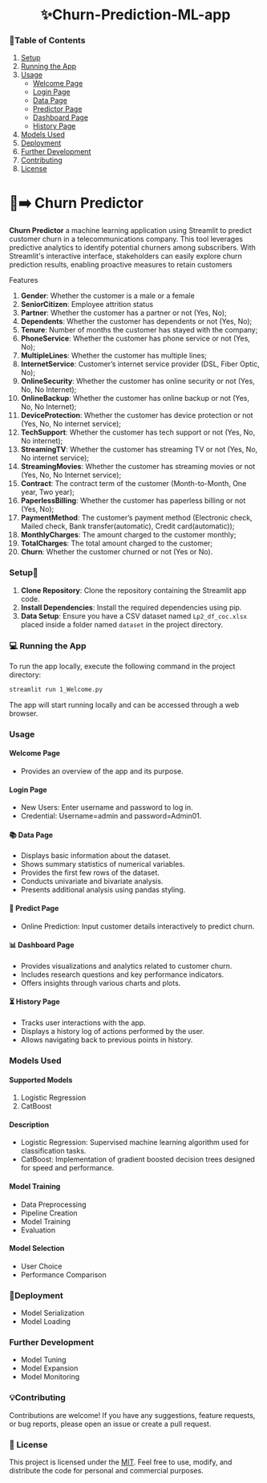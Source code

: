 


<a name="readme-top"></a>

<div align="center">
  <h1><b>✨Churn-Prediction-ML-app</b></h1>
</div>



### 📘Table of Contents
1. [Setup](#setup)
2. [Running the App](#running-the-app)
3. [Usage](#usage)
    - [Welcome Page](#welcome-page)
    - [Login Page](#login-page)
    - [Data Page](#data-page)
    - [Predictor Page](#predictor-page)
    - [Dashboard Page](#dashboard-page)
    - [History Page](#history-page)
4. [Models Used](#models-used)
5. [Deployment](#deployment)
6. [Further Development](#further-development)
7. [Contributing](#contributing)
8. [License](#license)


# 📱➡️ Churn Predictor <a name="about-project"></a>

**Churn Predictor** a machine learning application using Streamlit to predict customer churn in a telecommunications company. This tool leverages predictive analytics to identify potential churners among subscribers. With Streamlit's interactive interface, stakeholders can easily explore churn prediction results, enabling proactive measures to retain customers

Features
1. **Gender**: Whether the customer is a male or a female
2. **SeniorCitizen**: Employee attrition status
3. **Partner**: Whether the customer has a partner or not (Yes, No);
4. **Dependents**: Whether the customer has dependents or not (Yes, No);
5. **Tenure**: Number of months the customer has stayed with the company;
6. **PhoneService**: Whether the customer has phone service or not (Yes, No);
7. **MultipleLines**: Whether the customer has multiple lines;
8. **InternetService**: Customer’s internet service provider (DSL, Fiber Optic, No);
9. **OnlineSecurity**: Whether the customer has online security or not (Yes, No, No Internet);
10. **OnlineBackup**: Whether the customer has online backup or not (Yes, No, No Internet);
11. **DeviceProtection**: Whether the customer has device protection or not (Yes, No, No internet service);
12. **TechSupport**: Whether the customer has tech support or not (Yes, No, No internet);
13. **StreamingTV**: Whether the customer has streaming TV or not (Yes, No, No internet service);
14. **StreamingMovies**: Whether the customer has streaming movies or not (Yes, No, No Internet service);
15. **Contract**: The contract term of the customer (Month-to-Month, One year, Two year);
16. **PaperlessBilling**: Whether the customer has paperless billing or not (Yes, No);
17. **PaymentMethod**: The customer’s payment method (Electronic check, Mailed check, Bank transfer(automatic), Credit card(automatic));
18. **MonthlyCharges**: The amount charged to the customer monthly;
19. **TotalCharges**: The total amount charged to the customer;
20. **Churn**: Whether the customer churned or not (Yes or No).

### Setup🔧 <a name="setup"></a>
 
1. **Clone Repository**: Clone the repository containing the Streamlit app code.
2. **Install Dependencies**: Install the required dependencies using pip.
3. **Data Setup**: Ensure you have a CSV dataset named `Lp2_df_coc.xlsx` placed inside a folder named `dataset` in the project directory.
 
### 💻 Running the App <a name="running-the-app"></a>
 
To run the app locally, execute the following command in the project directory:
 
```bash
streamlit run 1_Welcome.py
```
 
The app will start running locally and can be accessed through a web browser.
 
### Usage <a name="usage"></a>
 
#### Welcome Page <a name="welcome-page"></a>
- Provides an overview of the app and its purpose.
 
#### Login Page <a name="login-page"></a>
- New Users: Enter username and password to log in.
- Credential: Username=admin and password=Admin01.
 
#### 📚 Data Page <a name="data-page"></a>
- Displays basic information about the dataset.
- Shows summary statistics of numerical variables.
- Provides the first few rows of the dataset.
- Conducts univariate and bivariate analysis.
- Presents additional analysis using pandas styling.
 
#### 🔮 Predict Page <a name="predictor-page"></a>
- Online Prediction: Input customer details interactively to predict churn.
 
#### 📊 Dashboard Page <a name="dashboard-page"></a>
- Provides visualizations and analytics related to customer churn.
- Includes research questions and key performance indicators.
- Offers insights through various charts and plots.
 
#### ⏳ History Page <a name="history-page"></a>
- Tracks user interactions with the app.
- Displays a history log of actions performed by the user.
- Allows navigating back to previous points in history.
 
### Models Used <a name="models-used"></a>
 
#### Supported Models
1. Logistic Regression
2. CatBoost
 
#### Description
- Logistic Regression: Supervised machine learning algorithm used for classification tasks.
- CatBoost: Implementation of gradient boosted decision trees designed for speed and performance.
 
#### Model Training
- Data Preprocessing
- Pipeline Creation
- Model Training
- Evaluation
 
#### Model Selection
- User Choice
- Performance Comparison
 
### 🎉Deployment <a name="deployment"></a>
 
- Model Serialization
- Model Loading
 
### Further Development <a name="further-development"></a>
 
- Model Tuning
- Model Expansion
- Model Monitoring
 
### 💡Contributing <a name="contributing"></a>
 
Contributions are welcome! If you have any suggestions, feature requests, or bug reports, please open an issue or create a pull request.
 
### 🔐 License <a name="license"></a>
 
This project is licensed under the [MIT](LICENSE). Feel free to use, modify, and distribute the code for personal and commercial purposes.
